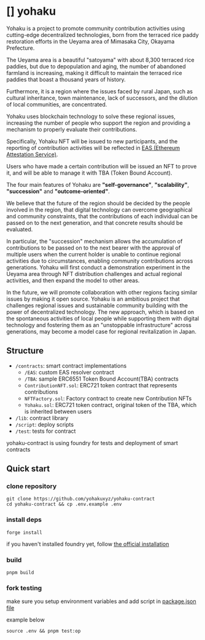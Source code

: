 # [] yohaku
Yohaku is a project to promote community contribution activities using cutting-edge decentralized technologies, born from the terraced rice paddy restoration efforts in the Ueyama area of Mimasaka City, Okayama Prefecture.

The Ueyama area is a beautiful "satoyama" with about 8,300 terraced rice paddies, but due to depopulation and aging, the number of abandoned farmland is increasing, making it difficult to maintain the terraced rice paddies that boast a thousand years of history.

Furthermore, it is a region where the issues faced by rural Japan, such as cultural inheritance, town maintenance, lack of successors, and the dilution of local communities, are concentrated.

Yohaku uses blockchain technology to solve these regional issues, increasing the number of people who support the region and providing a mechanism to properly evaluate their contributions.

Specifically, Yohaku NFT will be issued to new participants, and the reporting of contribution activities will be reflected in [EAS (Ethereum Attestation Service)](https://attest.org/).

Users who have made a certain contribution will be issued an NFT to prove it, and will be able to manage it with TBA (Token Bound Account).

The four main features of Yohaku are **"self-governance"**, **"scalability"**, **"succession"** and **"outcome-oriented"**.

We believe that the future of the region should be decided by the people involved in the region, that digital technology can overcome geographical and community constraints, that the contributions of each individual can be passed on to the next generation, and that concrete results should be evaluated.

In particular, the "succession" mechanism allows the accumulation of contributions to be passed on to the next bearer with the approval of multiple users when the current holder is unable to continue regional activities due to circumstances, enabling community contributions across generations. Yohaku will first conduct a demonstration experiment in the Ueyama area through NFT distribution challenges and actual regional activities, and then expand the model to other areas.

In the future, we will promote collaboration with other regions facing similar issues by making it open source. Yohaku is an ambitious project that challenges regional issues and sustainable community building with the power of decentralized technology. The new approach, which is based on the spontaneous activities of local people while supporting them with digital technology and fostering them as an "unstoppable infrastructure" across generations, may become a model case for regional revitalization in Japan.

## Structure
- `/contracts`: smart contract implementations
  - `/EAS`: custom EAS resolver contract
  - `/TBA`: sample ERC6551 Token Bound Account(TBA) contracts
  - `ContributionNFT.sol`: ERC721 token contract that represents contributions
  - `NFTFactory.sol`: Factory contract to create new Contribution NFTs
  - `Yohaku.sol`: ERC721 token contract, original token of the TBA, which is inherited between users
- `/lib`: contract library
- `/script`: deploy scripts
- `/test`: tests for contract

yohaku-contract is using foundry for tests and deployment of smart contracts

## Quick start

### clone repository
```shell
git clone https://github.com/yohakuxyz/yohaku-contract
cd yohaku-contract && cp .env.example .env
```

### install deps
```shell
forge install
```
if you haven't installed foundry yet, follow [the official installation](https://book.getfoundry.sh/getting-started/installation)

### build
```shell
pnpm build
```

### fork testing
make sure you setup environment variables and add script in [package.json file](https://github.com/yohakuxyz/yohaku-contract/blob/main/package.json)

example below
```shell
source .env && pnpm test:op
```
